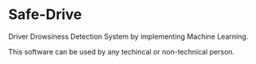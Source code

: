 # Safe-Drive
Driver Drowsiness Detection System by implementing Machine Learning.

This software can be used by any techincal or non-technical person.
